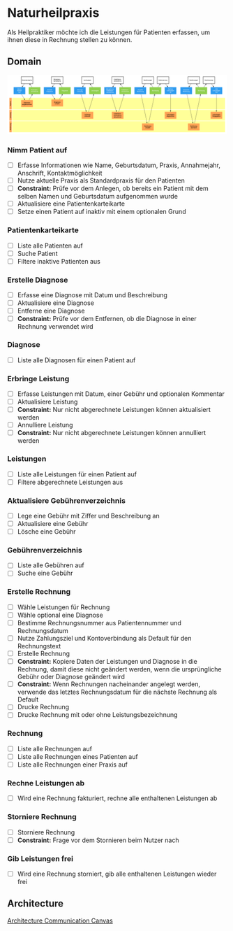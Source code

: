 # Naturheilpraxis

Als Heilpraktiker möchte ich die Leistungen für Patienten erfassen, um ihnen
diese in Rechnung stellen zu können.

## Domain

![Domain](domain.png)

### Nimm Patient auf

- [ ] Erfasse Informationen wie Name, Geburtsdatum, Praxis, Annahmejahr,
      Anschrift, Kontaktmöglichkeit
- [ ] Nutze aktuelle Praxis als Standardpraxis für den Patienten
- [ ] **Constraint:** Prüfe vor dem Anlegen, ob bereits ein Patient mit dem
      selben Namen und Geburtsdatum aufgenommen wurde
- [ ] Aktualisiere eine Patientenkarteikarte
- [ ] Setze einen Patient auf inaktiv mit einem optionalen Grund

### Patientenkarteikarte

- [ ] Liste alle Patienten auf
- [ ] Suche Patient
- [ ] Filtere inaktive Patienten aus

### Erstelle Diagnose

- [ ] Erfasse eine Diagnose mit Datum und Beschreibung
- [ ] Aktualisiere eine Diagnose
- [ ] Entferne eine Diagnose
- [ ] **Constraint:** Prüfe vor dem Entfernen, ob die Diagnose in einer Rechnung
      verwendet wird

### Diagnose

- [ ] Liste alle Diagnosen für einen Patient auf

### Erbringe Leistung

- [ ] Erfasse Leistungen mit Datum, einer Gebühr und optionalen Kommentar
- [ ] Aktualisiere Leistung
- [ ] **Constraint:** Nur nicht abgerechnete Leistungen können aktualisiert
      werden
- [ ] Annulliere Leistung
- [ ] **Constraint:** Nur nicht abgerechnete Leistungen können annulliert werden

### Leistungen

- [ ] Liste alle Leistungen für einen Patient auf
- [ ] Filtere abgerechnete Leistungen aus

### Aktualisiere Gebührenverzeichnis

- [ ] Lege eine Gebühr mit Ziffer und Beschreibung an
- [ ] Aktualisiere eine Gebühr
- [ ] Lösche eine Gebühr

### Gebührenverzeichnis

- [ ] Liste alle Gebühren auf
- [ ] Suche eine Gebühr

### Erstelle Rechnung

- [ ] Wähle Leistungen für Rechnung
- [ ] Wähle optional eine Diagnose
- [ ] Bestimme Rechnungsnummer aus Patientennummer und Rechnungsdatum
- [ ] Nutze Zahlungsziel und Kontoverbindung als Default für den Rechnungstext
- [ ] Erstelle Rechnung
- [ ] **Constraint:** Kopiere Daten der Leistungen und Diagnose in die Rechnung,
      damit diese nicht geändert werden, wenn die ursprüngliche Gebühr oder
      Diagnose geändert wird
- [ ] **Constraint:** Wenn Rechnungen nacheinander angelegt werden, verwende das
      letztes Rechnungsdatum für die nächste Rechnung als Default
- [ ] Drucke Rechnung
- [ ] Drucke Rechnung mit oder ohne Leistungsbezeichnung

### Rechnung

- [ ] Liste alle Rechnungen auf
- [ ] Liste alle Rechnungen eines Patienten auf
- [ ] Liste alle Rechnungen einer Praxis auf

### Rechne Leistungen ab

- [ ] Wird eine Rechnung fakturiert, rechne alle enthaltenen Leistungen ab

### Storniere Rechnung

- [ ] Storniere Rechnung
- [ ] **Constraint:** Frage vor dem Stornieren beim Nutzer nach

### Gib Leistungen frei

- [ ] Wird eine Rechnung storniert, gib alle enthaltenen Leistungen wieder frei

## Architecture

[Architecture Communication Canvas](https://html-preview.github.io/?url=https://github.com/falkoschumann/naturheilpraxis/blob/main/doc/acc.html)
